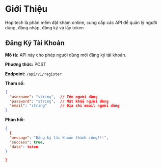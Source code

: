 # Giới Thiệu

Hopitech là phần mềm đặt khám online, cung cấp các API để quản lý người dùng, đăng nhập, đăng ký và lấy token.

## Đăng Ký Tài Khoản

**Mô tả:** API này cho phép người dùng mới đăng ký tài khoản.

**Phương thức:** POST

**Endpoint:** `/api/v1/register`

**Tham số:**
```json
{
  "username": "string",  // Tên người dùng
  "password": "string",  // Mật khẩu người dùng
  "email": "string"      // Địa chỉ email người dùng
}
```
**Phản hồi:**
```json
{
  {
  "message": "Đăng ký tài khoản thành công!!!",
  "success": true,
  "data": token
}

}
```
